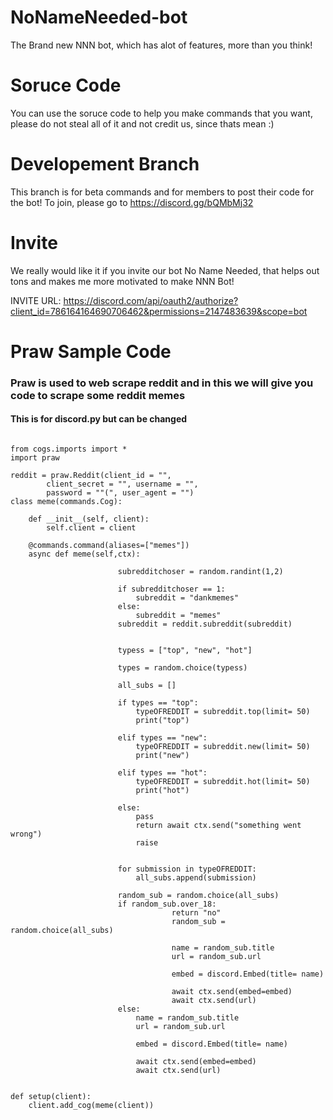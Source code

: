 # NoNameNeeded-bot
The Brand new NNN bot, which has alot of features, more than you think!


# Soruce Code
You can use the soruce code to help you make commands that you want, please do not steal all of it and not credit us, since thats mean :)

# Developement Branch
This branch is for beta commands and for members to post their code for the bot! To join, please go to https://discord.gg/bQMbMj32

# Invite
We really would like it if you invite our bot No Name Needed, that helps out tons and makes me more motivated to make NNN Bot!

INVITE URL: https://discord.com/api/oauth2/authorize?client_id=786164164690706462&permissions=2147483639&scope=bot



# Praw Sample Code
<h3> Praw is used to web scrape reddit and in this we will give you code to scrape some reddit memes</h3>
<h4>This is for discord.py but can be changed</h4>

```#DISCORD.PY COGGED

from cogs.imports import *
import praw

reddit = praw.Reddit(client_id = "",
        client_secret = "", username = "",
        password = ""(", user_agent = "")
class meme(commands.Cog):

    def __init__(self, client):
        self.client = client

    @commands.command(aliases=["memes"])
    async def meme(self,ctx):

                        subredditchoser = random.randint(1,2)

                        if subredditchoser == 1:
                            subreddit = "dankmemes"
                        else:
                            subreddit = "memes"  
                        subreddit = reddit.subreddit(subreddit)

       
                        typess = ["top", "new", "hot"]

                        types = random.choice(typess)
                 
                        all_subs = []
                        
                        if types == "top":
                            typeOFREDDIT = subreddit.top(limit= 50)
                            print("top")

                        elif types == "new":
                            typeOFREDDIT = subreddit.new(limit= 50)
                            print("new")

                        elif types == "hot":
                            typeOFREDDIT = subreddit.hot(limit= 50)    
                            print("hot")

                        else:
                            pass
                            return await ctx.send("something went wrong")    
                            raise 


                        for submission in typeOFREDDIT:
                            all_subs.append(submission)

                        random_sub = random.choice(all_subs)  
                        if random_sub.over_18:
                                    return "no"
                                    random_sub = random.choice(all_subs)

                                    name = random_sub.title
                                    url = random_sub.url

                                    embed = discord.Embed(title= name)
                                    
                                    await ctx.send(embed=embed)
                                    await ctx.send(url) 
                        else:  
                            name = random_sub.title
                            url = random_sub.url

                            embed = discord.Embed(title= name)
                            
                            await ctx.send(embed=embed)
                            await ctx.send(url)  


def setup(client):
    client.add_cog(meme(client))


```

